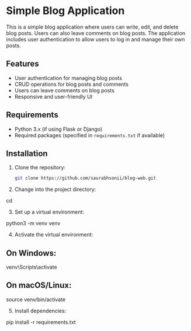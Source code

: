 # Simple Blog Application

This is a simple blog application where users can write, edit, and delete blog posts. Users can also leave comments on blog posts. The application includes user authentication to allow users to log in and manage their own posts.

## Features

- User authentication for managing blog posts
- CRUD operations for blog posts and comments
- Users can leave comments on blog posts
- Responsive and user-friendly UI

## Requirements

- Python 3.x (if using Flask or Django)
- Required packages (specified in `requirements.txt` if available)

## Installation

1. Clone the repository:

   ```bash
   git clone https://github.com/saurabhsonii/blog-web.git
   
2. Change into the project directory:

  cd <project-directory>

3. Set up a virtual environment:

  python3 -m venv venv
  
4. Activate the virtual environment:
  
  ## On Windows:
  venv\Scripts\activate
  
  ## On macOS/Linux:
  source venv/bin/activate
  
5. Install dependencies:

  pip install -r requirements.txt

